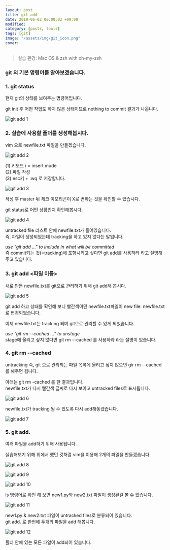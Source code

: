 ```yaml
---
layout: post
title: git add
date: 2019-06-02 00:00:02 +09:00
modified: 
category: [posts, tools]
tags: [git]
image: "/assets/img/git_icon.png"
cover: 
---
```


>실습 환경: Mac OS & zsh with oh-my-zsh

### git 의 기본 명령어를 알아보겠습니다. 

### 1. git status <br>

  현재 git의 상태를 보여주는 명령어입니다.<br>

  git init 후 어떤 작업도 하지 않은 상태이므로 nothing to commit 결과가 나옵니다. 

  ![git add 1](https://github.com/krispediadot/krispediadot.github.io/blob/master/_posts/dev/git/2019-06-02-git-add/git_add_1.jpg?raw=true)

### 2. 실습에 사용할 폴더를 생성해봅시다.<br>

  vim 으로 newfile.txt 파일을 만들겠습니다.

  ![git add 2](https://github.com/krispediadot/krispediadot.github.io/blob/master/_posts/dev/git/2019-06-02-git-add/git_add_2.jpg?raw=true)

  (1).키보드 i = insert mode<br>
  (2).파일 작성<br>
  (3).esc키 + :wq 로 저장합니다.<br> 

  ![git add 3](https://github.com/krispediadot/krispediadot.github.io/blob/master/_posts/dev/git/2019-06-02-git-add/git_add_3.jpg?raw=true)

  작성 후 master 뒤 체크 이모티콘이 X로 변하는 것을 확인할 수 있습니다.<br> 

  git status로 어떤 상황인지 확인해봅시다.<br>

  ![git add 4](https://github.com/krispediadot/krispediadot.github.io/blob/master/_posts/dev/git/2019-06-02-git-add/git_add_4.jpg?raw=true)

  untracked file 리스트 안에 newfile.txt가 들어있습니다.<br>
  즉, 파일이 생성되었는데 tracking을 하고 있지 않다는 말입니다. <br>

  _use "git add ..." to include in what will be committed_<br>
  즉 commit되는 것(=tracking)에 포함시키고 싶다면 git add를 사용하라 라고 설명해주고 있습니다.<br>

### 3. git add <파일 이름>  <br>
  새로 만든 newfile.txt를 git으로 관리하기 위해 git add해 봅시다.<br>
    
  ![git add 5](https://github.com/krispediadot/krispediadot.github.io/blob/master/_posts/dev/git/2019-06-02-git-add/git_add_5.jpg?raw=true)

  git add 하고 상태를 확인해 보니 빨간색이던 newfile.txt파일이 new file: newfile.txt로 변경되었습니다. <br>

  이제 newfile.txt는 tracking 되며 git으로 관리할 수 있게 되었습니다. <br>

  _use "git rm --cached ..." to unstage_<br>
  stage에 올리고 싶지 않다면 git rm --cached 를 사용하라 라는 설명이 있습니다. <br>

### 4. git rm --cached  <br>

  untracking 즉, git 으로 관리되는 파일 목록에 올리고 싶지 않으면 gir rm --cached를 해주면 됩니다. <br>

  아래는 git rm -cached 를 한 결과입니다.<br>
  newfile.txt가 다시 빨간색 글씨로 다시 보이고 untracked files로 표시됩니다. <br>

  ![git add 6](https://github.com/krispediadot/krispediadot.github.io/blob/master/_posts/dev/git/2019-06-02-git-add/git_add_6.jpg?raw=true)<br>

  newfile.txt가 tracking 될 수 있도록 다시 add해놓겠습니다. <br>

  ![git add 7](https://github.com/krispediadot/krispediadot.github.io/blob/master/_posts/dev/git/2019-06-02-git-add/git_add_7.jpg?raw=true)<br>

### 5. git add. <br>

  여러 파일을 add하기 위해 사용됩니다. <br>

  실습해보기 위해 위에서 했던 것처럼 vim을 이용해 2개의 파일을 만들겠습니다. <br>

  ![git add 8](https://github.com/krispediadot/krispediadot.github.io/blob/master/_posts/dev/git/2019-06-02-git-add/git_add_8.jpg?raw=true)<br>

  ![git add 9](https://github.com/krispediadot/krispediadot.github.io/blob/master/_posts/dev/git/2019-06-02-git-add/git_add_9.jpg?raw=true)<br>

  ![git add 10](https://github.com/krispediadot/krispediadot.github.io/blob/master/_posts/dev/git/2019-06-02-git-add/git_add_10.jpg?raw=true)<br>

  ls 명령어로 확인 해 보면 new1.py와 new2.txt 파일이 생성된걸 볼 수 있습니다. 

  ![git add 11](https://github.com/krispediadot/krispediadot.github.io/blob/master/_posts/dev/git/2019-06-02-git-add/git_add_11.jpg?raw=true)<br>

  new1.py & new2.txt 파일이 untracked files로 분류되어 있습니다. <br>
  git add. 로 한번에 두개의 파일을 add 해봅니다.<br>

  ![git add 12](https://github.com/krispediadot/krispediadot.github.io/blob/master/_posts/dev/git/2019-06-02-git-add/git_add_12.jpg?raw=true)<br>

  폴더 안에 있는 모든 파일이 add되어 있습니다.<br>
